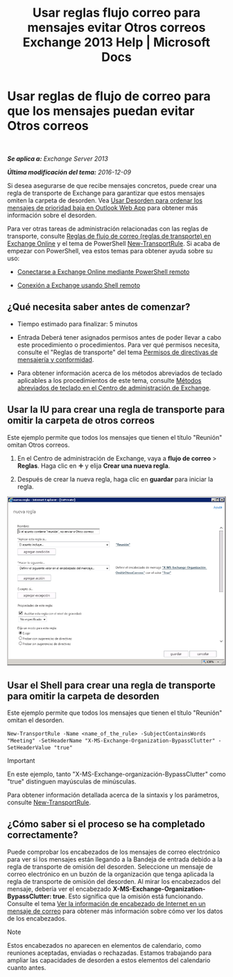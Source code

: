 ﻿---
title: 'Usar reglas flujo correo para mensajes evitar Otros correos Exchange 2013 Help | Microsoft Docs'
TOCTitle: Usar reglas de flujo de correo para que los mensajes puedan evitar Otros correos
ms:assetid: 58e413f0-aa27-4307-bffd-4df03090a15e
ms:mtpsurl: https://technet.microsoft.com/es-es/library/Dn896639(v=EXCHG.150)
ms:contentKeyID: 64141273
ms.date: 04/23/2018
mtps_version: v=EXCHG.150
ms.translationtype: HT
---

# Usar reglas de flujo de correo para que los mensajes puedan evitar Otros correos

 

_**Se aplica a:** Exchange Server 2013_

_**Última modificación del tema:** 2016-12-09_

Si desea asegurarse de que recibe mensajes concretos, puede crear una regla de transporte de Exchange para garantizar que estos mensajes omiten la carpeta de desorden. Vea [Usar Desorden para ordenar los mensajes de prioridad baja en Outlook Web App](https://go.microsoft.com/fwlink/p/?linkid=528411) para obtener más información sobre el desorden.

Para ver otras tareas de administración relacionadas con las reglas de transporte, consulte [Reglas de flujo de correo (reglas de transporte) en Exchange Online](https://technet.microsoft.com/es-es/library/jj919238\(v=exchg.150\)) y el tema de PowerShell [New-TransportRule](https://technet.microsoft.com/es-es/library/bb125138\(v=exchg.150\)). Si acaba de empezar con PowerShell, vea estos temas para obtener ayuda sobre su uso:

  - [Conectarse a Exchange Online mediante PowerShell remoto](https://technet.microsoft.com/es-es/library/jj984289\(v=exchg.150\))

  - [Conexión a Exchange usando Shell remoto](https://technet.microsoft.com/es-es/library/dd335083\(v=exchg.150\))

## ¿Qué necesita saber antes de comenzar?

  - Tiempo estimado para finalizar: 5 minutos

  - Entrada Deberá tener asignados permisos antes de poder llevar a cabo este procedimiento o procedimientos. Para ver qué permisos necesita, consulte el "Reglas de transporte" del tema [Permisos de directivas de mensajería y conformidad](messaging-policy-and-compliance-permissions-exchange-2013-help.md).

  - Para obtener información acerca de los métodos abreviados de teclado aplicables a los procedimientos de este tema, consulte [Métodos abreviados de teclado en el Centro de administración de Exchange](keyboard-shortcuts-in-the-exchange-admin-center-exchange-online-protection-help.md).

## Usar la IU para crear una regla de transporte para omitir la carpeta de otros correos

Este ejemplo permite que todos los mensajes que tienen el título "Reunión" omitan Otros correos.

1.  En el Centro de administración de Exchange, vaya a **flujo de correo** \> **Reglas**. Haga clic en ![Agregar icono](images/JJ218640.c1e75329-d6d7-4073-a27d-498590bbb558(EXCHG.150).gif "Agregar icono") y elija **Crear una nueva regla**.

2.  Después de crear la nueva regla, haga clic en **guardar** para iniciar la regla.

![Ejemplo de imagen: Si el asunto contiene «reunión», omitir Otros correos](images/Dn896639.75957aa4-4b2a-4142-92ff-07f8ccc64d82(EXCHG.150).png "Ejemplo de imagen: Si el asunto contiene «reunión», omitir Otros correos")

## Usar el Shell para crear una regla de transporte para omitir la carpeta de desorden

Este ejemplo permite que todos los mensajes que tienen el título "Reunión" omitan el desorden.

    New-TransportRule -Name <name_of_the_rule> -SubjectContainsWords "Meeting" -SetHeaderName "X-MS-Exchange-Organization-BypassClutter" -SetHeaderValue "true"


> [!IMPORTANT]
> En este ejemplo, tanto "X-MS-Exchange-organización-BypassClutter" como "true" distinguen mayúsculas de minúsculas.



Para obtener información detallada acerca de la sintaxis y los parámetros, consulte [New-TransportRule](https://technet.microsoft.com/es-es/library/bb125138\(v=exchg.150\)).

## ¿Cómo saber si el proceso se ha completado correctamente?

Puede comprobar los encabezados de los mensajes de correo electrónico para ver si los mensajes están llegando a la Bandeja de entrada debido a la regla de transporte de omisión del desorden. Seleccione un mensaje de correo electrónico en un buzón de la organización que tenga aplicada la regla de transporte de omisión del desorden. Al mirar los encabezados del mensaje, debería ver el encabezado **X-MS-Exchange-Organization-BypassClutter: true**. Esto significa que la omisión está funcionando. Consulte el tema [Ver la información de encabezado de Internet en un mensaje de correo](https://go.microsoft.com/fwlink/p/?linkid=822530) para obtener más información sobre cómo ver los datos de los encabezados.


> [!NOTE]
> Estos encabezados no aparecen en elementos de calendario, como reuniones aceptadas, enviadas o rechazadas. Estamos trabajando para ampliar las capacidades de desorden a estos elementos del calendario cuanto antes.


